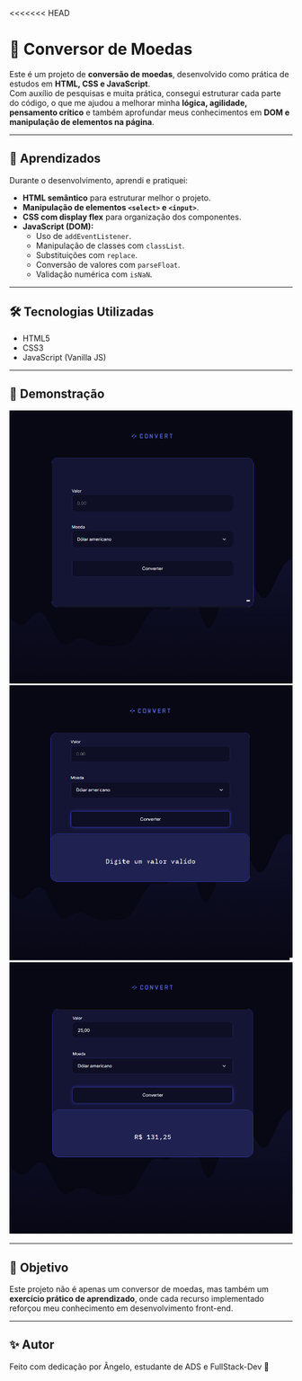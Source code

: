 <<<<<<< HEAD
# 💱 Conversor de Moedas

Este é um projeto de **conversão de moedas**, desenvolvido como prática de estudos em **HTML, CSS e JavaScript**.  
Com auxílio de pesquisas e muita prática, consegui estruturar cada parte do código, o que me ajudou a melhorar minha **lógica, agilidade, pensamento crítico** e também aprofundar meus conhecimentos em **DOM e manipulação de elementos na página**.

---

## 🚀 Aprendizados

Durante o desenvolvimento, aprendi e pratiquei:

- **HTML semântico** para estruturar melhor o projeto.  
- **Manipulação de elementos `<select>` e `<input>`**.  
- **CSS com display flex** para organização dos componentes.  
- **JavaScript (DOM):**
  - Uso de `addEventListener`.  
  - Manipulação de classes com `classList`.  
  - Substituições com `replace`.  
  - Conversão de valores com `parseFloat`.  
  - Validação numérica com `isNaN`.  

---

## 🛠️ Tecnologias Utilizadas

- HTML5  
- CSS3  
- JavaScript (Vanilla JS)  

---

## 📸 Demonstração

![Preview do Projeto](/assets/image1.png)
![Preview do Projeto](/assets/image2.png)
![Preview do Projeto](/assets/image3.png)

---

## 🎯 Objetivo

Este projeto não é apenas um conversor de moedas, mas também um **exercício prático de aprendizado**, onde cada recurso implementado reforçou meu conhecimento em desenvolvimento front-end.

---

## ✨ Autor

Feito com dedicação por Ângelo, estudante de ADS e FullStack-Dev 🚀